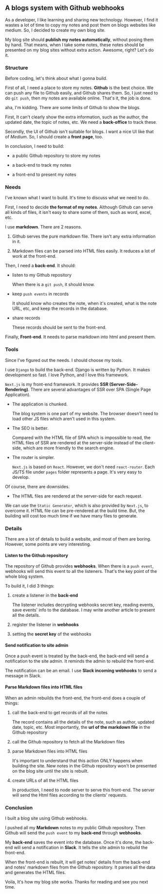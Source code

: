 ## A blogs system with Github webhooks

As a developer, I like learning and sharing new technology. However, I find it wastes a lot of time to copy my notes and post them on blogs websites like medium. So, I decided to create my own blog site.

My blog site should **publish my notes automatically**, without posing them by hand. That means, when I take some notes, these notes should be presented on my blog sites without extra action. Awesome, right? Let's do it.

### Structure

Before coding, let's think about what I gonna build.

First of all, I need a place to store my notes. **Github** is the best choice. We can push any file to Github easily, and Github shares them. So, I just need to do `git push`, then my notes are available online. That's it, the job is done.

aha, I'm kidding. There are some limits of Github to show the blogs. 

First, It can't clearly show the extra information, such as the author, the updated date, the topic of notes, etc. We need a **back-office** to track these.

Secondly, the UI of Github isn't suitable for blogs. I want a nice UI like that of *Medium*. So, I should create a **front page**, too.

In conclusion, I need to build:

- a public Github repository to store my notes

- a back-end to track my notes

- a front-end to present my notes

### Needs

I've known what I want to build. It's time to discuss what we need to do.

First, I need to decide **the format of my notes**. Although Github can serve all kinds of files, it isn't easy to share some of them, such as word, excel, etc. 

I use **markdown**. There are 2 reasons.

1. Github serves the pure markdown file. There isn't any extra information in it.

2. Markdown files can be parsed into HTML files easily. It reduces a lot of work at the front-end.

Then, I need a **back-end**. It should: 
 
- listen to my Github repository

  When there is a `git push`, it should know.

- keep `push events` in records

  It should know who creates the note, when it's created, what is the note URL, etc, and keep the records in the database.

- share records

  These records should be sent to the front-end.

Finally, **Front-end**. It needs to parse markdown into html and present them.

### Tools

Since I've figured out the needs. I should choose my tools.

I use `Django` to build the back-end. Django is written by Python. It makes development so fast. I love Python, and I love this framework.

`Next.js` is my front-end framework. It provides **SSR (Server-Side-Rendering)**. There are several advantages of SSR over SPA (Single Page Application).

- The application is chunked.
   
   The blog system is one part of my website. The browser doesn't need to load other JS files which aren't used in this system.
   
- The SEO is better.

   Compared with the HTML file of SPA which is impossible to read, the HTML files of SSR are rendered at the server-side instead of the client-side, which are more friendly to the search engine.
   
- The router is simpler.

  `Next.js` is based on `React`. However, we don't need `react-router`. Each JS/TS file under `pages` folder represents a page. It's very easy to develop.

Of course, there are downsides.

- The HTML files are rendered at the server-side for each request.

We can use the `Static Generator`, which is also provided by `Next.js`, to overcome it. HTML file can be pre-rendered at the build time. But, the building will cost too much time if we have many files to generate.

### Details

There are a lot of details to build a website, and most of them are boring. However, some points are very interesting.

#### Listen to the Github repository

The repository of Github provides **webhooks**. When there is a `push event`, webhooks will send this event to all the listeners. That's the key point of the whole blog system.

To build it, I did 3 things:

1. create a listener in the **back-end**

   The listener includes decrypting webhooks secret key, reading events, save events' info to the database. I may write another article to present all the details.

2. register the listener in **webhooks**

3. setting the **secret key** of the webhooks

#### Send notification to site admin

Once a push event is treated by the back-end, the back-end will send a notification to the site admin. It reminds the admin to rebuild the front-end.

The notification can be an email. I use **Slack incoming webhooks** to send a message in Slack.

#### Parse Markdown files into HTML files

When an admin rebuilds the front-end, the front-end does a couple of things:

1. call the back-end to get records of all the notes

   The record contains all the details of the note, such as author, updated date, topic, etc. Most importantly, the **url of the markdown file** in the Github repository

2. call the Github repository to fetch all the Markdown files

3. parse Markdown files into HTML files

   It's important to understand that this action ONLY happens when building the site. New notes in the Github repository won't be presented on the blog site until the site is rebuilt.
  
4. create URLs of all the HTML files

   In production, I need to node server to serve this front-end. The server will send the Html files according to the clients' requests.

### Conclusion

I built a blog site using Github webhooks. 

I pushed all my **Markdown** notes to my public Github repository. Then Github will send the `push event` to my **back-end** through **webhooks**. 

My **back-end** saves the event into the database. Once it's done, the back-end will send a notification in **Slack**. It tells the site admin to rebuild the front-end.

When the front-end is rebuilt, it will get notes' details from the back-end and notes' markdown files from the Github repository. It parses all the data and generates the HTML files.

Voila, It's how my blog site works. Thanks for reading and see you next time.

